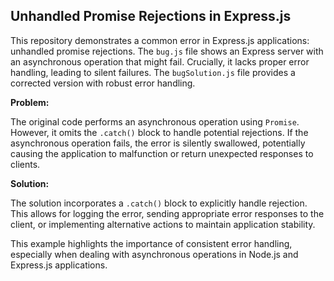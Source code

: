 ## Unhandled Promise Rejections in Express.js

This repository demonstrates a common error in Express.js applications: unhandled promise rejections.  The `bug.js` file shows an Express server with an asynchronous operation that might fail.  Crucially, it lacks proper error handling, leading to silent failures.  The `bugSolution.js` file provides a corrected version with robust error handling.

**Problem:**

The original code performs an asynchronous operation using `Promise`. However, it omits the `.catch()` block to handle potential rejections. If the asynchronous operation fails, the error is silently swallowed, potentially causing the application to malfunction or return unexpected responses to clients.

**Solution:**

The solution incorporates a `.catch()` block to explicitly handle rejection. This allows for logging the error, sending appropriate error responses to the client, or implementing alternative actions to maintain application stability.

This example highlights the importance of consistent error handling, especially when dealing with asynchronous operations in Node.js and Express.js applications.